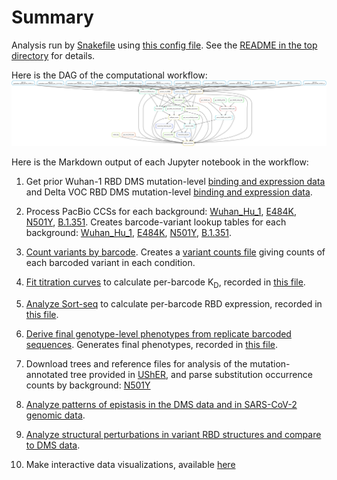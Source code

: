 # Summary

Analysis run by [Snakefile](../../Snakefile)
using [this config file](../../config.yaml).
See the [README in the top directory](../../README.md)
for details.

Here is the DAG of the computational workflow:
![dag.svg](dag.svg)

Here is the Markdown output of each Jupyter notebook in the
workflow:

1. Get prior Wuhan-1 RBD DMS mutation-level [binding and expression data](https://media.githubusercontent.com/media/jbloomlab/SARS-CoV-2-RBD_DMS/master/results/single_mut_effects/single_mut_effects.csv) and Delta VOC RBD DMS mutation-level [binding and expression data](https://raw.githubusercontent.com/jbloomlab/SARS-CoV-2-RBD_Delta/main/results/final_variant_scores/final_variant_scores.csv).

2. Process PacBio CCSs for each background: [Wuhan_Hu_1](process_ccs_Wuhan_Hu_1.md), [E484K](process_ccs_E484K.md), [N501Y](process_ccs_N501Y.md), [B.1.351](process_ccs_B1351.md). Creates barcode-variant lookup tables for each background: [Wuhan_Hu_1](../variants/codon_variant_table_Wuhan_Hu_1.csv), [E484K](../variants/codon_variant_table_E484K.csv), [N501Y](../variants/codon_variant_table_N501Y.csv), [B.1.351](../variants/codon_variant_table_B1351.csv).

3. [Count variants by barcode](count_variants.md).
   Creates a [variant counts file](../counts/variant_counts.csv)
   giving counts of each barcoded variant in each condition.

4. [Fit titration curves](compute_binding_Kd.md) to calculate per-barcode K<sub>D</sub>, recorded in [this file](../binding_Kd/bc_binding.csv).

5. [Analyze Sort-seq](compute_expression_meanF.md) to calculate per-barcode RBD expression, recorded in [this file](../expression_meanF/bc_expression.csv).

6. [Derive final genotype-level phenotypes from replicate barcoded sequences](collapse_scores.md).
   Generates final phenotypes, recorded in [this file](../final_variant_scores/final_variant_scores.csv).

7. Download trees and reference files for analysis of the mutation-annotated tree provided in [UShER](https://github.com/yatisht/usher), and parse substitution occurrence counts by background: [N501Y](../UShER_SARS-CoV-2/parsed_subs_N501Y.csv)

8. [Analyze patterns of epistasis in the DMS data and in SARS-CoV-2 genomic data](epistatic_shifts.md).

9. [Analyze structural perturbations in variant RBD structures and compare to DMS data](structural_shifts.md).

10. Make interactive data visualizations, available [here](https://jbloomlab.github.io/SARS-CoV-2-RBD_DMS_variants/)